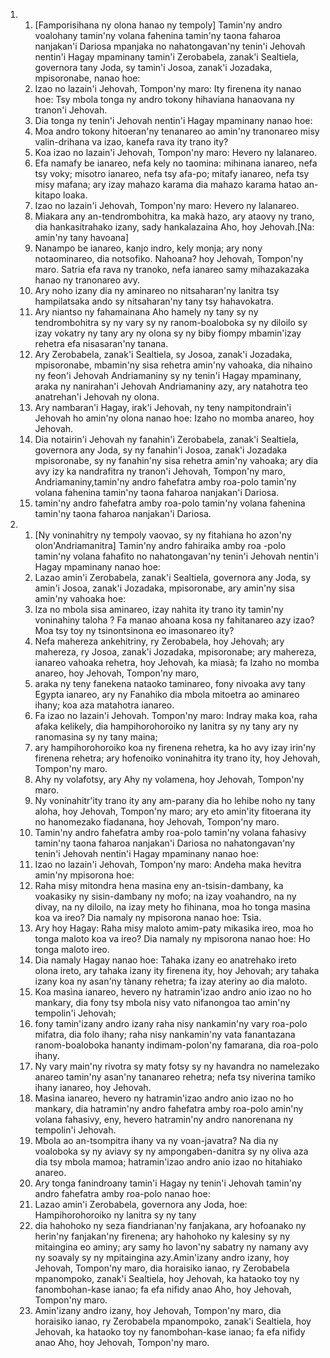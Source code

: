 <ol>
  <li>
    <ol>
      <li>[Famporisihana ny olona hanao ny tempoly] Tamin'ny andro voalohany tamin'ny volana fahenina tamin'ny taona faharoa nanjakan'i Dariosa mpanjaka no nahatongavan'ny tenin'i Jehovah nentin'i Hagay mpaminany tamin'i Zerobabela, zanak'i Sealtiela, governora tany Joda, sy tamin'i Josoa, zanak'i Jozadaka, mpisoronabe, nanao hoe:</li>
      <li>Izao no lazain'i Jehovah, Tompon'ny maro: Ity firenena ity nanao hoe: Tsy mbola tonga ny andro tokony hihaviana hanaovana ny tranon'i Jehovah.</li>
      <li>Dia tonga ny tenin'i Jehovah nentin'i Hagay mpaminany nanao hoe:</li>
      <li>Moa andro tokony hitoeran'ny tenanareo ao amin'ny tranonareo misy valin-drihana va izao, kanefa rava ity trano ity?</li>
      <li>Koa izao no lazain'i Jehovah, Tompon'ny maro: Hevero ny lalanareo.</li>
      <li>Efa namafy be ianareo, nefa kely no taomina: mihinana ianareo, nefa tsy voky; misotro ianareo, nefa tsy afa-po; mitafy ianareo, nefa tsy misy mafana; ary izay mahazo karama dia mahazo karama hatao an-kitapo loaka.</li>
      <li>Izao no lazain'i Jehovah, Tompon'ny maro: Hevero ny lalanareo.</li>
      <li>Miakara any an-tendrombohitra, ka makà hazo, ary ataovy ny trano, dia hankasitrahako izany, sady hankalazaina Aho, hoy Jehovah.[Na: amin'ny tany havoana]</li>
      <li>Nanampo be ianareo, kanjo indro, kely monja; ary nony notaominareo, dia notsofiko. Nahoana? hoy Jehovah, Tompon'ny maro. Satria efa rava ny tranoko, nefa ianareo samy mihazakazaka hanao ny tranonareo avy.</li>
      <li>Ary noho izany dia ny aminareo no nitsaharan'ny lanitra tsy hampilatsaka ando sy nitsaharan'ny tany tsy hahavokatra.</li>
      <li>Ary niantso ny fahamainana Aho hamely ny tany sy ny tendrombohitra sy ny vary sy ny ranom-boaloboka sy ny diloilo sy izay vokatry ny tany ary ny olona sy ny biby fiompy mbamin'izay rehetra efa nisasaran'ny tanana.</li>
      <li>Ary Zerobabela, zanak'i Sealtiela, sy Josoa, zanak'i Jozadaka, mpisoronabe, mbamin'ny sisa rehetra amin'ny vahoaka, dia nihaino ny feon'i Jehovah Andriamaniny sy ny tenin'i Hagay mpaminany, araka ny nanirahan'i Jehovah Andriamaniny azy, ary natahotra teo anatrehan'i Jehovah ny olona.</li>
      <li>Ary nambaran'i Hagay, irak'i Jehovah, ny teny nampitondrain'i Jehovah ho amin'ny olona nanao hoe: Izaho no momba anareo, hoy Jehovah.</li>
      <li>Dia notairin'i Jehovah ny fanahin'i Zerobabela, zanak'i Sealtiela, governora any Joda, sy ny fanahin'i Josoa, zanak'i Jozadaka mpisoronabe, sy ny fanahin'ny sisa rehetra amin'ny vahoaka; ary dia avy izy ka nandrafitra ny tranon'i Jehovah, Tompon'ny maro, Andriamaniny,tamin'ny andro fahefatra amby roa-polo tamin'ny volana fahenina tamin'ny taona faharoa nanjakan'i Dariosa.</li>
      <li>tamin'ny andro fahefatra amby roa-polo tamin'ny volana fahenina tamin'ny taona faharoa nanjakan'i Dariosa.</li>
    </ol>
  </li>
  <li>
    <ol>
      <li>[Ny voninahitry ny tempoly vaovao, sy ny fitahiana ho azon'ny olon'Andriamanitra] Tamin'ny andro fahiraika amby roa -polo tamin'ny volana fahafito no nahatongavan'ny tenin'i Jehovah nentin'i Hagay mpaminany nanao hoe:</li>
      <li>Lazao amin'i Zerobabela, zanak'i Sealtiela, governora any Joda, sy amin'i Josoa, zanak'i Jozadaka, mpisoronabe, ary amin'ny sisa amin'ny vahoaka hoe:</li>
      <li>Iza no mbola sisa aminareo, izay nahita ity trano ity tamin'ny voninahiny taloha ? Fa manao ahoana kosa ny fahitanareo azy izao? Moa tsy toy ny tsinontsinona eo imasonareo ity?</li>
      <li>Nefa mahereza ankehitriny, ry Zerobabela, hoy Jehovah; ary mahereza, ry Josoa, zanak'i Jozadaka, mpisoronabe; ary mahereza, ianareo vahoaka rehetra, hoy Jehovah, ka miasà; fa Izaho no momba anareo, hoy Jehovah, Tompon'ny maro,</li>
      <li>araka ny teny fanekena nataoko taminareo, fony nivoaka avy tany Egypta ianareo, ary ny Fanahiko dia mbola mitoetra ao aminareo ihany; koa aza matahotra ianareo.</li>
      <li>Fa izao no lazain'i Jehovah. Tompon'ny maro: Indray maka koa, raha afaka kelikely, dia hampihorohoroiko ny lanitra sy ny tany ary ny ranomasina sy ny tany maina;</li>
      <li>ary hampihorohoroiko koa ny firenena rehetra, ka ho avy izay irin'ny firenena rehetra; ary hofenoiko voninahitra ity trano ity, hoy Jehovah, Tompon'ny maro.</li>
      <li>Ahy ny volafotsy, ary Ahy ny volamena, hoy Jehovah, Tompon'ny maro.</li>
      <li>Ny voninahitr'ity trano ity any am-parany dia ho lehibe noho ny tany aloha, hoy Jehovah, Tompon'ny maro; ary eto amin'ity fitoerana ity no hanomezako fiadanana, hoy Jehovah, Tompon'ny maro.</li>
      <li>Tamin'ny andro fahefatra amby roa-polo tamin'ny volana fahasivy tamin'ny taona faharoa nanjakan'i Dariosa no nahatongavan'ny tenin'i Jehovah nentin'i Hagay mpaminany nanao hoe:</li>
      <li>Izao no lazain'i Jehovah, Tompon'ny maro: Andeha maka hevitra amin'ny mpisorona hoe:</li>
      <li>Raha misy mitondra hena masina eny an-tsisin-dambany, ka voakasiky ny sisin-dambany ny mofo; na izay voahandro, na ny divay, na ny diloilo, na izay mety ho fihinana, moa ho tonga masina koa va ireo? Dia namaly ny mpisorona nanao hoe: Tsia.</li>
      <li>Ary hoy Hagay: Raha misy maloto amim-paty mikasika ireo, moa ho tonga maloto koa va ireo? Dia namaly ny mpisorona nanao hoe: Ho tonga maloto ireo.</li>
      <li>Dia namaly Hagay nanao hoe: Tahaka izany eo anatrehako ireto olona ireto, ary tahaka izany ity firenena ity, hoy Jehovah; ary tahaka izany koa ny asan'ny tànany rehetra; fa izay ateriny ao dia maloto.</li>
      <li>Koa masìna ianareo, hevero ny hatramin'izao andro anio izao no ho mankary, dia fony tsy mbola nisy vato nifanongoa tao amin'ny tempolin'i Jehovah;</li>
      <li>fony tamin'izany andro izany raha nisy nankamin'ny vary roa-polo mifatra, dia folo ihany; raha nisy nankamin'ny vata fanantazana ranom-boaloboka hananty indimam-polon'ny famarana, dia roa-polo ihany.</li>
      <li>Ny vary main'ny rivotra sy maty fotsy sy ny havandra no namelezako anareo tamin'ny asan'ny tananareo rehetra; nefa tsy niverina tamiko ihany ianareo, hoy Jehovah.</li>
      <li>Masìna ianareo, hevero ny hatramin'izao andro anio izao no ho mankary, dia hatramin'ny andro fahefatra amby roa-polo amin'ny volana fahasivy, eny, hevero hatramin'ny andro nanorenana ny tempolin'i Jehovah.</li>
      <li>Mbola ao an-tsompitra ihany va ny voan-javatra? Na dia ny voaloboka sy ny aviavy sy ny ampongaben-danitra sy ny oliva aza dia tsy mbola mamoa; hatramin'izao andro anio izao no hitahiako anareo.</li>
      <li>Ary tonga fanindroany tamin'i Hagay ny tenin'i Jehovah tamin'ny andro fahefatra amby roa-polo nanao hoe:</li>
      <li>Lazao amin'i Zerobabela, governora any Joda, hoe: Hampihorohoroiko ny lanitra sy ny tany</li>
      <li>dia hahohoko ny seza fiandrianan'ny fanjakana, ary hofoanako ny herin'ny fanjakan'ny firenena; ary hahohoko ny kalesiny sy ny mitaingina eo aminy; ary samy ho lavon'ny sabatry ny namany avy ny soavaly sy ny mpitaingina azy.Amin'izany andro izany, hoy Jehovah, Tompon'ny maro, dia horaisiko ianao, ry Zerobabela mpanompoko, zanak'i Sealtiela, hoy Jehovah, ka hataoko toy ny fanombohan-kase ianao; fa efa nifidy anao Aho, hoy Jehovah, Tompon'ny maro.</li>
      <li>Amin'izany andro izany, hoy Jehovah, Tompon'ny maro, dia horaisiko ianao, ry Zerobabela mpanompoko, zanak'i Sealtiela, hoy Jehovah, ka hataoko toy ny fanombohan-kase ianao; fa efa nifidy anao Aho, hoy Jehovah, Tompon'ny maro.</li>
    </ol>
  </li>
</ol>